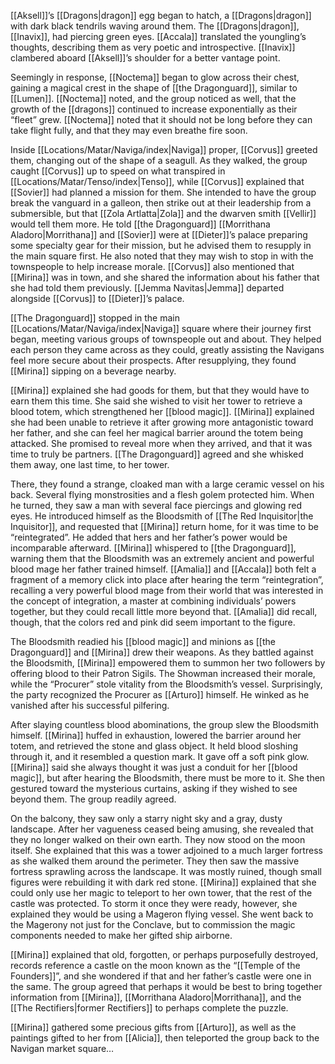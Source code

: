 [[Aksell]]’s [[Dragons|dragon]] egg began to hatch, a [[Dragons|dragon]] with dark black tendrils waving around them. The [[Dragons|dragon]], [[Inavix]], had piercing green eyes. [[Accala]] translated the youngling’s thoughts, describing them as very poetic and introspective. [[Inavix]] clambered aboard [[Aksell]]’s shoulder for a better vantage point. 

Seemingly in response, [[Noctema]] began to glow across their chest, gaining a magical crest in the shape of [[the Dragonguard]], similar to [[Lumen]]. [[Noctema]] noted, and the group noticed as well, that the growth of the [[dragons]] continued to increase exponentially as their “fleet” grew. [[Noctema]] noted that it should not be long before they can take flight fully, and that they may even breathe fire soon.

Inside [[Locations/Matar/Naviga/index|Naviga]] proper, [[Corvus]] greeted them, changing out of the shape of a seagull. As they walked, the group caught [[Corvus]] up to speed on what transpired in [[Locations/Matar/Tenso/index|Tenso]], while [[Corvus]] explained that [[Sovier]] had planned a mission for them. She intended to have the group break the vanguard in a galleon, then strike out at their leadership from a submersible, but that [[Zola Artlatta|Zola]] and the dwarven smith [[Vellir]] would tell them more. He told [[the Dragonguard]] [[Morrithana Aladoro|Morrithana]] and [[Sovier]] were at [[Dieter]]’s palace preparing some specialty gear for their mission, but he advised them to resupply in the main square first. He also noted that they may wish to stop in with the townspeople to help increase morale. [[Corvus]] also mentioned that [[Mirina]] was in town, and she shared the information about his father that she had told them previously. [[Jemma Navitas|Jemma]] departed alongside [[Corvus]] to [[Dieter]]’s palace.

[[The Dragonguard]] stopped in the main [[Locations/Matar/Naviga/index|Naviga]] square where their journey first began, meeting various groups of townspeople out and about. They helped each person they came across as they could, greatly assisting the Navigans feel more secure about their prospects. After resupplying, they found [[Mirina]] sipping on a beverage nearby.

[[Mirina]] explained she had goods for them, but that they would have to earn them this time. She said she wished to visit her tower to retrieve a blood totem, which strengthened her [[blood magic]]. [[Mirina]] explained she had been unable to retrieve it after growing more antagonistic toward her father, and she can feel her magical barrier around the totem being attacked. She promised to reveal more when they arrived, and that it was time to truly be partners. [[The Dragonguard]] agreed and she whisked them away, one last time, to her tower.

There, they found a strange, cloaked man with a large ceramic vessel on his back. Several flying monstrosities and a flesh golem protected him. When he turned, they saw a man with several face piercings and glowing red eyes. He introduced himself as the Bloodsmith of [[The Red Inquisitor|the Inquisitor]], and requested that [[Mirina]] return home, for it was time to be “reintegrated”. He added that hers and her father’s power would be incomparable afterward. [[Mirina]] whispered to [[the Dragonguard]], warning them that the Bloodsmith was an extremely ancient and powerful blood mage her father trained himself. [[Amalia]] and [[Accala]] both felt a fragment of a memory click into place after hearing the term “reintegration”, recalling a very powerful blood mage from their world that was interested in the concept of integration, a master at combining individuals’ powers together, but they could recall little more beyond that. [[Amalia]] did recall, though, that the colors red and pink did seem important to the figure.

The Bloodsmith readied his [[blood magic]] and minions as [[the Dragonguard]] and [[Mirina]] drew their weapons. As they battled against the Bloodsmith, [[Mirina]] empowered them to summon her two followers by offering blood to their Patron Sigils. The Showman increased their morale, while the “Procurer” stole vitality from the Bloodsmith’s vessel. Surprisingly, the party recognized the Procurer as [[Arturo]] himself. He winked as he vanished after his successful pilfering. 

After slaying countless blood abominations, the group slew the Bloodsmith himself. [[Mirina]] huffed in exhaustion, lowered the barrier around her totem, and retrieved the stone and glass object. It held blood sloshing through it, and it resembled a question mark. It gave off a soft pink glow. [[Mirina]] said she always thought it was just a conduit for her [[blood magic]], but after hearing the Bloodsmith, there must be more to it. She then gestured toward the mysterious curtains, asking if they wished to see beyond them. The group readily agreed.

On the balcony, they saw only a starry night sky and a gray, dusty landscape. After her vagueness ceased being amusing, she revealed that they no longer walked on their own earth. They now stood on the moon itself. She explained that this was a tower adjoined to a much larger fortress as she walked them around the perimeter. They then saw the massive fortress sprawling across the landscape. It was mostly ruined, though small figures were rebuilding it with dark red stone. [[Mirina]] explained that she could only use her magic to teleport to her own tower, that the rest of the castle was protected. To storm it once they were ready, however, she explained they would be using a Mageron flying vessel. She went back to the Magerony not just for the Conclave, but to commission the magic components needed to make her gifted ship airborne. 

[[Mirina]] explained that old, forgotten, or perhaps purposefully destroyed, records reference a castle on the moon known as the “[[Temple of the Founders]]”, and she wondered if that and her father’s castle were one in the same. The group agreed that perhaps it would be best to bring together information from [[Mirina]], [[Morrithana Aladoro|Morrithana]], and the [[The Rectifiers|former Rectifiers]] to perhaps complete the puzzle. 

[[Mirina]] gathered some precious gifts from [[Arturo]], as well as the paintings gifted to her from [[Alicia]], then teleported the group back to the Navigan market square…